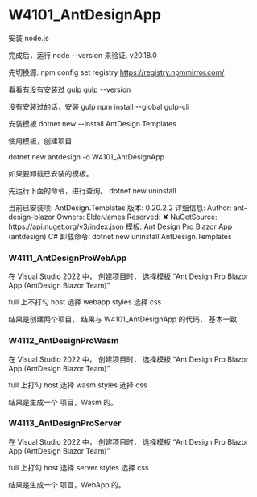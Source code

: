 # W4101_AntDesignApp





安装 node.js

完成后，运行 node --version 来验证.
v20.18.0


先切换源.
npm config set registry https://registry.npmmirror.com/


看看有没有安装过 gulp
gulp --version


没有安装过的话，安装 gulp
npm install --global gulp-cli




安装模板
dotnet new --install AntDesign.Templates


使用模板，创建项目

dotnet new antdesign -o W4101_AntDesignApp






如果要卸载已安装的模板。

先运行下面的命令，进行查询。
dotnet new uninstall


当前已安装项:
   AntDesign.Templates
      版本: 0.20.2.2
      详细信息:
         Author: ant-design-blazor
         Owners: ElderJames
         Reserved: ✘
         NuGetSource: https://api.nuget.org/v3/index.json
      模板:
         Ant Design Pro Blazor App (antdesign) C#
      卸载命令:
         dotnet new uninstall AntDesign.Templates






### W4111_AntDesignProWebApp

在 Visual Studio 2022 中， 创建项目时， 选择模板 “Ant Design Pro Blazor App (AntDesign Blazor Team)”

full 上不打勾
host 选择 webapp
styles 选择 css


结果是创建两个项目， 结果与 W4101_AntDesignApp 的代码， 基本一致.





### W4112_AntDesignProWasm

在 Visual Studio 2022 中， 创建项目时， 选择模板 “Ant Design Pro Blazor App (AntDesign Blazor Team)”

full 上打勾
host 选择 wasm
styles 选择 css


结果是生成一个 项目，Wasm 的。




### W4113_AntDesignProServer

在 Visual Studio 2022 中， 创建项目时， 选择模板 “Ant Design Pro Blazor App (AntDesign Blazor Team)”

full 上打勾
host 选择 server
styles 选择 css


结果是生成一个 项目，WebApp 的。

